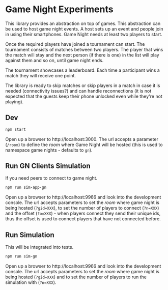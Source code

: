 # Game Night Experiments

This library provides an abstraction on top of games. This abstraction can be used to host game night events. A host sets up an event and people join in using their smartphones. Game Night needs at least two players to start.

Once the required players have joined a tournament can start. The tournament consists of matches between two players. The player that wins the match will stay and the next person (if there is one) in the list will play against them and so on, until game night ends.

The tournament showcases a leaderboard. Each time a participant wins a match they will receive one point.

The library is ready to skip matches or skip players in a match in case it is needed (connectivity issues?) and can handle reconnections (it is not expected that the guests keep their phone unlocked even while they're not playing).


## Dev

```sh
npm start
```

Open up a browser to http://localhost:3000. The url accepts a parameter (`/room`) to define the _room_ where Game Night will be hosted (this is used to namespace game nights - defaults to `gn`).


## Run GN Clients Simulation

If you need peers to connect to game night.

```sh
npm run sim-app-gn
```

Open up a browser to http://localhost:9966 and look into the development console. The url accepts parameters to set the _room_ where game night is being hosted (`?gid=XXX`), to set the number of players to connect (`?n=XXX`) and the offset (`?o=XXX`) - when players connect they send their unique ids, thus the offset is used to connect players that have not connected before.


## Run Simulation

This will be integrated into tests.

```sh
npm run sim-gn
```

Open up a browser to http://localhost:9966 and look into the development console. The url accepts parameters to set the _room_ where game night is being hosted (`?gid=XXX`) and to set the number of players to run the simulation with (`?n=XXX`).



